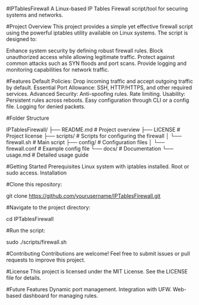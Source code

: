 #IPTablesFirewall
A Linux-based IP Tables Firewall script/tool for securing systems and networks.

#Project Overview
This project provides a simple yet effective firewall script using the powerful iptables utility available on Linux systems. The script is designed to:

Enhance system security by defining robust firewall rules.
Block unauthorized access while allowing legitimate traffic.
Protect against common attacks such as SYN floods and port scans.
Provide logging and monitoring capabilities for network traffic.

#Features
Default Policies: Drop incoming traffic and accept outgoing traffic by default.
Essential Port Allowance: SSH, HTTP/HTTPS, and other required services.
Advanced Security:
Anti-spoofing rules.
Rate limiting.
Usability:
Persistent rules across reboots.
Easy configuration through CLI or a config file.
Logging for denied packets.

#Folder Structure

IPTablesFirewall/
├── README.md         # Project overview
├── LICENSE           # Project license
├── scripts/          # Scripts for configuring the firewall
│   └── firewall.sh   # Main script
├── config/           # Configuration files
│   └── firewall.conf # Example config file
└── docs/             # Documentation
    └── usage.md      # Detailed usage guide

#Getting Started
Prerequisites
Linux system with iptables installed.
Root or sudo access.
Installation

#Clone this repository:

git clone https://github.com/yourusername/IPTablesFirewall.git

#Navigate to the project directory:

cd IPTablesFirewall

#Run the script:

sudo ./scripts/firewall.sh

#Contributing
Contributions are welcome! Feel free to submit issues or pull requests to improve this project.

#License
This project is licensed under the MIT License. See the LICENSE file for details.

#Future Features
Dynamic port management.
Integration with UFW.
Web-based dashboard for managing rules.
